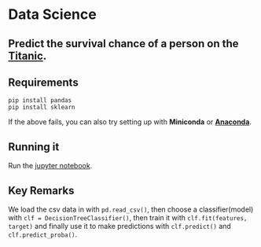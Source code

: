 # Data Science

## Predict the survival chance of a person on the [Titanic](https://en.wikipedia.org/wiki/Sinking_of_the_RMS_Titanic).

## Requirements

```
pip install pandas
pip install sklearn
```

If the above fails, you can also try setting up with **Miniconda** or [**Anaconda**](https://www.anaconda.com/).

## Running it

Run the [jupyter notebook](https://www.youtube.com/watch?v=jZ952vChhuI).

## Key Remarks

We load the csv data in with `pd.read_csv()`, then choose a classifier(model) with `clf = DecisionTreeClassifier()`, then train it with `clf.fit(features, target)` and finally use it to make predictions with `clf.predict()` and `clf.predict_proba()`.
